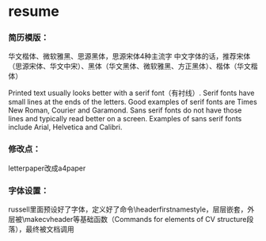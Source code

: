 # resume
### 简历模版：
华文楷体、微软雅黑、思源黑体，思源宋体4种主流字
中文字体的话，推荐宋体（思源宋体、华文中宋）、黑体（华文黑体、微软雅黑、方正黑体）、楷体（华文楷体）

Printed text usually looks better with a serif font（有衬线）. Serif fonts have small lines at the ends of the letters. Good examples of serif fonts are Times New Roman, Courier and Garamond. Sans serif fonts do not have those lines and typically read better on a screen. Examples of sans serif fonts include Arial, Helvetica and Calibri.

### 修改点：
letterpaper改成a4paper

### 字体设置：
russell里面预设好了字体，定义好了命令\headerfirstnamestyle，层层嵌套，外层被\makecvheader等基础函数（Commands for elements of CV structure段落），最终被文档调用